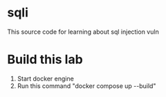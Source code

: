 # sqli
This source code for learning about sql injection vuln

# Build this lab
1. Start docker engine
2. Run this command "docker compose up --build"
